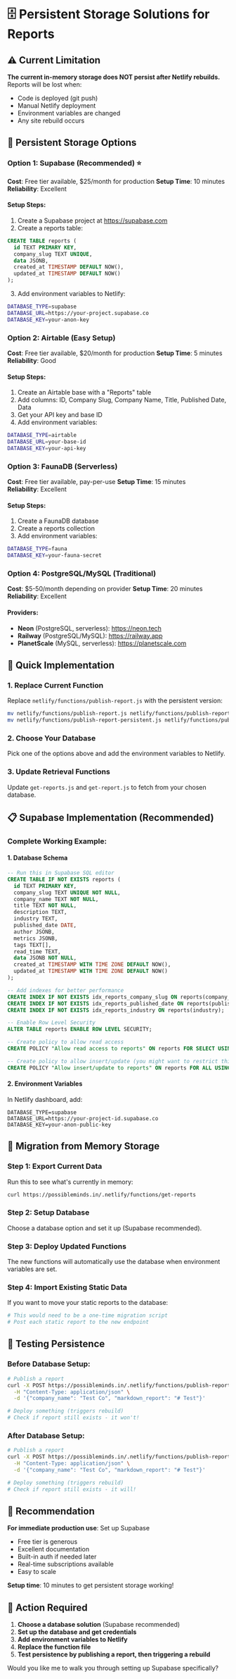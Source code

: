 # 🗄️ Persistent Storage Solutions for Reports

## ⚠️ Current Limitation

**The current in-memory storage does NOT persist after Netlify rebuilds.** Reports will be lost when:
- Code is deployed (git push)
- Manual Netlify deployment
- Environment variables are changed
- Any site rebuild occurs

## 🔧 Persistent Storage Options

### Option 1: Supabase (Recommended) ⭐

**Cost**: Free tier available, $25/month for production
**Setup Time**: 10 minutes
**Reliability**: Excellent

#### Setup Steps:
1. Create a Supabase project at https://supabase.com
2. Create a reports table:
```sql
CREATE TABLE reports (
  id TEXT PRIMARY KEY,
  company_slug TEXT UNIQUE,
  data JSONB,
  created_at TIMESTAMP DEFAULT NOW(),
  updated_at TIMESTAMP DEFAULT NOW()
);
```
3. Add environment variables to Netlify:
```bash
DATABASE_TYPE=supabase
DATABASE_URL=https://your-project.supabase.co
DATABASE_KEY=your-anon-key
```

### Option 2: Airtable (Easy Setup)

**Cost**: Free tier available, $20/month for production
**Setup Time**: 5 minutes
**Reliability**: Good

#### Setup Steps:
1. Create an Airtable base with a "Reports" table
2. Add columns: ID, Company Slug, Company Name, Title, Published Date, Data
3. Get your API key and base ID
4. Add environment variables:
```bash
DATABASE_TYPE=airtable
DATABASE_URL=your-base-id
DATABASE_KEY=your-api-key
```

### Option 3: FaunaDB (Serverless)

**Cost**: Free tier available, pay-per-use
**Setup Time**: 15 minutes  
**Reliability**: Excellent

#### Setup Steps:
1. Create a FaunaDB database
2. Create a reports collection
3. Add environment variables:
```bash
DATABASE_TYPE=fauna
DATABASE_KEY=your-fauna-secret
```

### Option 4: PostgreSQL/MySQL (Traditional)

**Cost**: $5-50/month depending on provider
**Setup Time**: 20 minutes
**Reliability**: Excellent

#### Providers:
- **Neon** (PostgreSQL, serverless): https://neon.tech
- **Railway** (PostgreSQL/MySQL): https://railway.app
- **PlanetScale** (MySQL, serverless): https://planetscale.com

## 🚀 Quick Implementation

### 1. Replace Current Function
Replace `netlify/functions/publish-report.js` with the persistent version:

```bash
mv netlify/functions/publish-report.js netlify/functions/publish-report-backup.js
mv netlify/functions/publish-report-persistent.js netlify/functions/publish-report.js
```

### 2. Choose Your Database
Pick one of the options above and add the environment variables to Netlify.

### 3. Update Retrieval Functions
Update `get-reports.js` and `get-report.js` to fetch from your chosen database.

## 📋 Supabase Implementation (Recommended)

### Complete Working Example:

#### 1. Database Schema
```sql
-- Run this in Supabase SQL editor
CREATE TABLE IF NOT EXISTS reports (
  id TEXT PRIMARY KEY,
  company_slug TEXT UNIQUE NOT NULL,
  company_name TEXT NOT NULL,
  title TEXT NOT NULL,
  description TEXT,
  industry TEXT,
  published_date DATE,
  author JSONB,
  metrics JSONB,
  tags TEXT[],
  read_time TEXT,
  data JSONB NOT NULL,
  created_at TIMESTAMP WITH TIME ZONE DEFAULT NOW(),
  updated_at TIMESTAMP WITH TIME ZONE DEFAULT NOW()
);

-- Add indexes for better performance
CREATE INDEX IF NOT EXISTS idx_reports_company_slug ON reports(company_slug);
CREATE INDEX IF NOT EXISTS idx_reports_published_date ON reports(published_date DESC);
CREATE INDEX IF NOT EXISTS idx_reports_industry ON reports(industry);

-- Enable Row Level Security
ALTER TABLE reports ENABLE ROW LEVEL SECURITY;

-- Create policy to allow read access
CREATE POLICY "Allow read access to reports" ON reports FOR SELECT USING (true);

-- Create policy to allow insert/update (you might want to restrict this)
CREATE POLICY "Allow insert/update to reports" ON reports FOR ALL USING (true);
```

#### 2. Environment Variables
In Netlify dashboard, add:
```
DATABASE_TYPE=supabase
DATABASE_URL=https://your-project-id.supabase.co
DATABASE_KEY=your-anon-public-key
```

## 🔄 Migration from Memory Storage

### Step 1: Export Current Data
Run this to see what's currently in memory:
```bash
curl https://possibleminds.in/.netlify/functions/get-reports
```

### Step 2: Setup Database
Choose a database option and set it up (Supabase recommended).

### Step 3: Deploy Updated Functions
The new functions will automatically use the database when environment variables are set.

### Step 4: Import Existing Static Data
If you want to move your static reports to the database:
```bash
# This would need to be a one-time migration script
# Post each static report to the new endpoint
```

## 🧪 Testing Persistence

### Before Database Setup:
```bash
# Publish a report
curl -X POST https://possibleminds.in/.netlify/functions/publish-report \
  -H "Content-Type: application/json" \
  -d '{"company_name": "Test Co", "markdown_report": "# Test"}'

# Deploy something (triggers rebuild)
# Check if report still exists - it won't!
```

### After Database Setup:
```bash
# Publish a report
curl -X POST https://possibleminds.in/.netlify/functions/publish-report \
  -H "Content-Type: application/json" \
  -d '{"company_name": "Test Co", "markdown_report": "# Test"}'

# Deploy something (triggers rebuild)
# Check if report still exists - it will!
```

## 🎯 Recommendation

**For immediate production use**: Set up Supabase
- Free tier is generous
- Excellent documentation
- Built-in auth if needed later
- Real-time subscriptions available
- Easy to scale

**Setup time**: 10 minutes to get persistent storage working!

## 🚨 Action Required

1. **Choose a database solution** (Supabase recommended)
2. **Set up the database and get credentials**
3. **Add environment variables to Netlify**
4. **Replace the function file**
5. **Test persistence by publishing a report, then triggering a rebuild**

Would you like me to walk you through setting up Supabase specifically? 